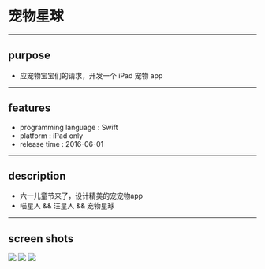 # 宠物星球

---
## purpose
- 应宠物宝宝们的请求，开发一个 iPad 宠物 app 
 
---


## features
   - programming language : Swift
   - platform : iPad only
   - release time : 2016-06-01
   
---


## description
   - 六一儿童节来了，设计精美的宠宠物app
   - 喵星人 && 汪星人 && 宠物星球
   
   
---

## screen shots
![](http://r.photo.store.qq.com/psb?/V13JXJjL32oGpV/*raFRwCo9*cA9Yq9PFYspe0Nz1y539nQ7xtjCH7ZJOA!/r/dPwAAAAAAAAA) 
![](http://r.photo.store.qq.com/psb?/V13JXJjL32oGpV/Idr2jsWVM5VQGi1jWl.*cALsUBFf4Ph4W5ubb6spqdA!/r/dP8AAAAAAAAA) 
![](http://r.photo.store.qq.com/psb?/V13JXJjL32oGpV/DAqk47z1o4.HzJUzwN.dSQMc*f9ZmMhBvm1zRh619Cc!/r/dKsAAAAAAAAA) 

